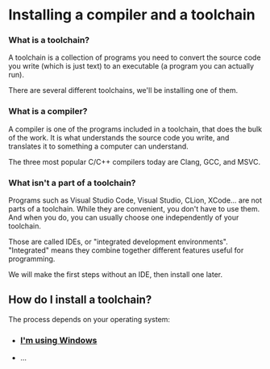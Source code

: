 # Installing a compiler and a toolchain

### What is a toolchain?

A toolchain is a collection of programs you need to convert the source code you write (which is just text) to an executable (a program you can actually run).

There are several different toolchains, we'll be installing one of them.

### What is a compiler?

A compiler is one of the programs included in a toolchain, that does the bulk of the work. It is what understands the source code you write, and translates it to something a computer can understand.

The three most popular C/C++ compilers today are Clang, GCC, and MSVC.

### What isn't a part of a toolchain?

Programs such as Visual Studio Code, Visual Studio, CLion, XCode... are not parts of a toolchain. While they are convenient, you don't have to use them. And when you do, you can usually choose one independently of your toolchain.

Those are called IDEs, or "integrated development environments". "Integrated" means they combine together different features useful for programming.

We will make the first steps without an IDE, then install one later.

## How do I install a toolchain?

The process depends on your operating system:

* ### [I'm using Windows](/tooling/articles/installing_toolchain_msys2.md)
* ...
